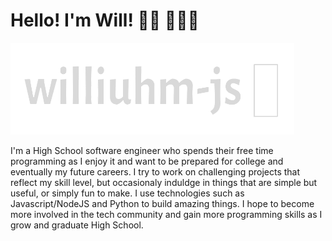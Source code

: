 # Hello! I'm Will! 👋🏻 👨🏼‍💻

<img src="personal_logo.gif" padding="10px;" alt="Gif that shows my personal logo" width="90%" height="90%"/>

<!--
**willuhm-js/willuhm-js** is a ✨ _special_ ✨ repository because its `README.md` (this file) appears on your GitHub profile.

Here are some ideas to get you started:

- 🔭 I’m currently working on ...
- 🌱 I’m currently learning ...
- 👯 I’m looking to collaborate on ...
- 🤔 I’m looking for help with ...
- 💬 Ask me about ...
- 📫 How to reach me: ...
- 😄 Pronouns: ...
- ⚡ Fun fact: ...
-->

I'm a High School software engineer who spends their free time programming as I enjoy it and want to be prepared for college and eventually my future careers. I try to work on challenging projects that reflect my skill level, but occasionaly induldge in things that are simple but useful, or simply fun to make. I use technologies such as Javascript/NodeJS and Python to build amazing things. I hope to become more involved in the tech community and gain more programming skills as I grow and graduate High School.
